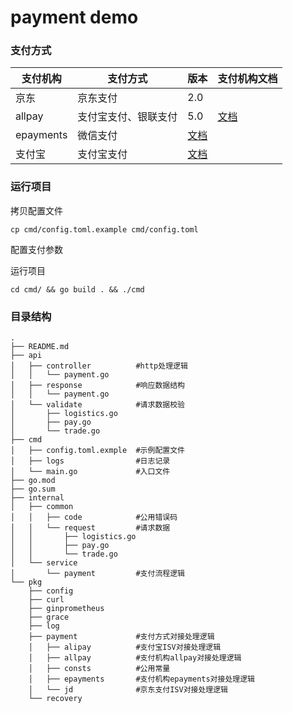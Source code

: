 # payment demo

### 支付方式
|支付机构|支付方式|版本|支付机构文档|
|---|---|---|---|
|京东|京东支付|2.0||
|allpay|支付宝支付、银联支付|5.0|[文档](https://git.allpayx.com/OpenAPI/common/src/master/AllPay_Integration_Specification_CH.md)|
|epayments|微信支付|[文档](https://www.kiwifast.com/doc/)|
|支付宝|支付宝支付|[文档](https://global.alipay.com/docs/ac/global/create_forex_trade)|


### 运行项目

拷贝配置文件
```
cp cmd/config.toml.example cmd/config.toml
```
配置支付参数 

运行项目
```
cd cmd/ && go build . && ./cmd
```

### 目录结构
```
.
├── README.md
├── api
│   ├── controller          #http处理逻辑
│   │   └── payment.go
│   ├── response            #响应数据结构
│   │   └── payment.go
│   └── validate            #请求数据校验
│       ├── logistics.go
│       ├── pay.go
│       └── trade.go
├── cmd
│   ├── config.toml.exmple  #示例配置文件
│   ├── logs                #日志记录
│   └── main.go             #入口文件
├── go.mod
├── go.sum
├── internal
│   ├── common
│   │   ├── code            #公用错误码
│   │   └── request         #请求数据
│   │       ├── logistics.go
│   │       ├── pay.go
│   │       └── trade.go
│   └── service
│       └── payment         #支付流程逻辑
└── pkg
    ├── config              
    ├── curl
    ├── ginprometheus
    ├── grace
    ├── log
    ├── payment             #支付方式对接处理逻辑
    │   ├── alipay          #支付宝ISV对接处理逻辑
    │   ├── allpay          #支付机构allpay对接处理逻辑
    │   ├── consts          #公用常量
    │   ├── epayments       #支付机构epayments对接处理逻辑
    │   └── jd              #京东支付ISV对接处理逻辑
    └── recovery
```